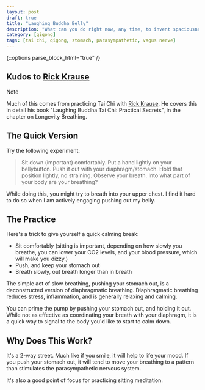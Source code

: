 ```yaml
---
layout: post
draft: true
title: "Laughing Buddha Belly"
description: "What can you do right now, any time, to invent spaciousness."
category: [qigong]
tags: [tai chi, qigong, stomach, parasympathetic, vagus nerve]
---
```

{::options parse_block_html="true" /}

## Kudos to [Rick Krause](https://taichiokc.com/)

> [!note]
> Much of this comes from practicing Tai Chi with [Rick Krause](https://taichiokc.com/). He covers this in detail
> his book "Laughing Buddha Tai Chi: Practical Secrets", in the chapter on Longevity Breathing.

## The Quick Version

Try the following experiment:
> Sit down (important) comfortably. Put a hand lightly on your bellybutton. Push it out with your diaphragm/stomach. 
> Hold that position lightly, no straining. Observe your breath. Into what part of your body are your breathing?

While doing this, you might try to breath into your upper chest. I find it hard to do so when I am actively
engaging pushing out my belly.

## The Practice

Here's a trick to give yourself a quick calming break:
* Sit comfortably (sitting is important, depending on how slowly you breathe, you can lower your CO2 levels, and your blood pressure, which will make you dizzy.)
* Push, and keep your stomach out
* Breath slowly, out breath longer than in breath

The simple act of slow breathing, pushing your stomach out, is a deconstructed version of diaphragmatic breathing.
Diaphragmatic breathing reduces stress, inflammation, and is generally relaxing and calming.

You can prime the pump by pushing your stomach out, and holding it out. While not as effective as coordinating 
your breath with your diaphragm, it is a quick way to signal to the body you'd like to start to calm down.

## Why Does This Work?

It's a 2-way street. Much like if you smile, it will help to life your mood. If you push your stomach out, it will
tend to move your breathing to a pattern than stimulates the parasympathetic nervous system.

It's also a good point of focus for practicing sitting meditation.
